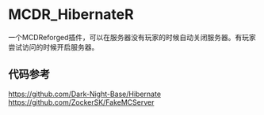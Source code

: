 # MCDR_HibernateR
一个MCDReforged插件，可以在服务器没有玩家的时候自动关闭服务器。有玩家尝试访问的时候开启服务器。


## 代码参考
https://github.com/Dark-Night-Base/Hibernate  
https://github.com/ZockerSK/FakeMCServer
